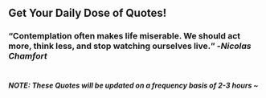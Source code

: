 ## Get Your Daily Dose of Quotes!
### <q>Contemplation often makes life miserable. We should act more, think less, and stop watching ourselves live.</q> -<em>Nicolas Chamfort</em> <br><br>
##### NOTE: These Quotes will be updated on a frequency basis of 2-3 hours ~
